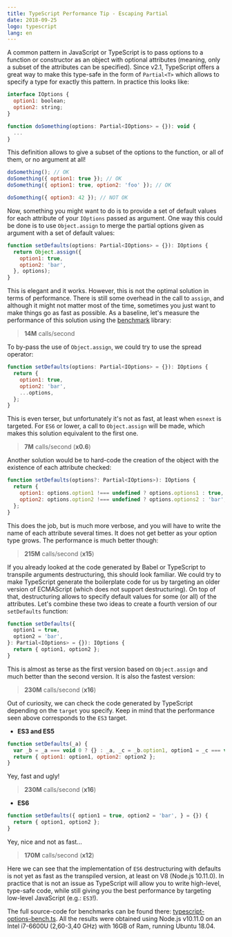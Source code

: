 ```yaml
---
title: TypeScript Performance Tip - Escaping Partial
date: 2018-09-25
logo: typescript
lang: en
---
```


A common pattern in JavaScript or TypeScript is to pass options to
a function or constructor as an object with optional attributes
(meaning, only a subset of the attributes can be specified). Since v2.1,
TypeScript offers a great way to make this type-safe in the form of
`Partial<T>` which allows to specify a type for exactly this pattern. In
practice this looks like:

```javascript
interface IOptions {
  option1: boolean;
  option2: string;
}

function doSomething(options: Partial<IOptions> = {}): void {
  ...
}
```

This definition allows to give a subset of the options to the function,
or all of them, or no argument at all!

```javascript
doSomething(); // OK
doSomething({ option1: true }); // OK
doSomething({ option1: true, option2: 'foo' }); // OK

doSomething({ option3: 42 }); // NOT OK
```

Now, something you might want to do is to provide a set of default
values for each attribute of your `IOptions` passed as argument. One
way this could be done is to use `Object.assign` to merge the partial
options given as argument with a set of default values:

```javascript
function setDefaults(options: Partial<IOptions> = {}): IOptions {
  return Object.assign({
    option1: true,
    option2: 'bar',
  }, options);
}
```

This is elegant and it works. However, this is not the optimal solution
in terms of performance. There is still some overhead in the call
to `assign`, and although it might not matter most of the time,
sometimes you just want to make things go as fast as possible. As a
baseline, let's measure the performance of this solution using the
[benchmark](https://www.npmjs.com/package/benchmark) library:

> **14M** calls/second

To by-pass the use of `Object.assign`, we could try to use the spread operator:

```javascript
function setDefaults(options: Partial<IOptions> = {}): IOptions {
  return {
    option1: true,
    option2: 'bar',
    ...options,
  };
}
```

This is even terser, but unfortunately it's not as fast, at least when
`esnext` is targeted. For `ES6` or lower, a call to `Object.assign` will
be made, which makes this solution equivalent to the first one.

> **7M** calls/second (**x0.6**)

Another solution would be to hard-code the creation of the object
with the existence of each attribute checked:

```javascript
function setDefaults(options?: Partial<IOptions>): IOptions {
  return {
    option1: options.option1 !=== undefined ? options.options1 : true,
    option2: options.option2 !=== undefined ? options.options2 : 'bar',
  };
}
```

This does the job, but is much more verbose, and you will have to write the name
of each attribute several times. It does not get better as your option type
grows. The performance is much better though:

> **215M** calls/second (**x15**)

If you already looked at the code generated by Babel or TypeScript to
transpile arguments destructuring, this should look familiar. We could
try to make TypeScript generate the boilerplate code for us by targeting
an older version of ECMAScript (which does not support destructuring).
On top of that, destructuring allows to specify default values for some
(or all) of the attributes. Let's combine these two ideas to create a
fourth version of our `setDefaults` function:

```javascript
function setDefaults({
  option1 = true,
  option2 = 'bar',
}: Partial<IOptions> = {}): IOptions {
  return { option1, option2 };
}
```

This is almost as terse as the first version based on `Object.assign`
and much better than the second version. It is also the fastest version:

> **230M** calls/second (**x16**)

Out of curiosity, we can check the code generated by TypeScript
depending on the `target` you specify. Keep in mind that the performance
seen above corresponds to the `ES3` target.

* **ES3 and ES5**

```javascript
function setDefaults(_a) {
  var _b = _a === void 0 ? {} : _a, _c = _b.option1, option1 = _c === void 0 ? true : _c, _d = _b.option2, option2 = _d === void 0 ? 'bar' : _d;
  return { option1: option1, option2: option2 };
}
```

Yey, fast and ugly!

> **230M** calls/second (**x16**)

* **ES6**

```javascript
function setDefaults({ option1 = true, option2 = 'bar', } = {}) {
  return { option1, option2 };
}
```

Yey, nice and not as fast...

> **170M** calls/second (**x12**)

Here we can see that the implementation of `ES6` destructuring with
defaults is not yet as fast as the transpiled version, at least on V8
(Node.js 10.11.0). In practice that is not an issue as TypeScript will
allow you to write high-level, type-safe code, while still giving you
the best performance by targeting low-level JavaScript (e.g.: `ES3`!).

The full source-code for benchmarks can be found there: [typescript-options-bench.ts](../snippets/typescript-options-bench.ts).
All the results were obtained using Node.js v10.11.0 on an Intel
i7-6600U (2,60-3,40 GHz) with 16GB of Ram, running Ubuntu 18.04.
